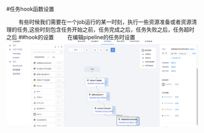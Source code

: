 #任务hook函数设置

&emsp; &emsp;有些时候我们需要在一个job运行的某一时刻，执行一些资源准备或者资源清理的任务,这些时刻包含任务开始之前，任务完成之后，任务失败之后，任务超时之后
##hook的设置
&emsp; &emsp;在编辑pipeline的任务时设置
![sc_metadata](../assets/offline/job_hook.png)
